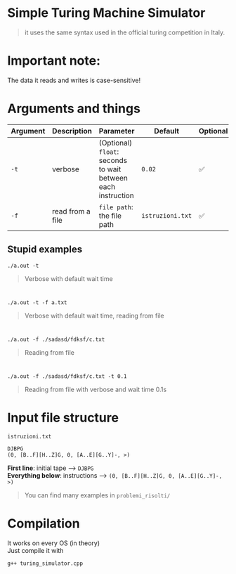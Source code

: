 # Simple Turing Machine Simulator

> it uses the same syntax used in the official turing competition in Italy.

# Important note:

The data it reads and writes is case-sensitive!

# Arguments and things

| Argument | Description      | Parameter                                                    | Default          | Optional |
| -------- | ---------------- | ------------------------------------------------------------ | ---------------- | -------- |
| `-t`     | verbose          | (Optional) `float`: seconds to wait between each instruction | `0.02`           | ✅       |
| `-f`     | read from a file | `file path`: the file path                                   | `istruzioni.txt` | ✅       |

## Stupid examples

```
./a.out -t
```

> Verbose with default wait time

#

```
./a.out -t -f a.txt
```

> Verbose with default wait time, reading from file

#

```
./a.out -f ./sadasd/fdksf/c.txt
```

> Reading from file

#

```
./a.out -f ./sadasd/fdksf/c.txt -t 0.1
```

> Reading from file with verbose and wait time 0.1s

# Input file structure

`istruzioni.txt`

```
DJBPG
(0, [B..F][H..Z]G, 0, [A..E][G..Y]-, >)
```

**First line**: initial tape --> `DJBPG` \
**Everything below**: instructions --> `(0, [B..F][H..Z]G, 0, [A..E][G..Y]-, >)`

> You can find many examples in `problemi_risolti/`

# Compilation

It works on every OS (in theory) <br>
Just compile it with

```
g++ turing_simulator.cpp
```
